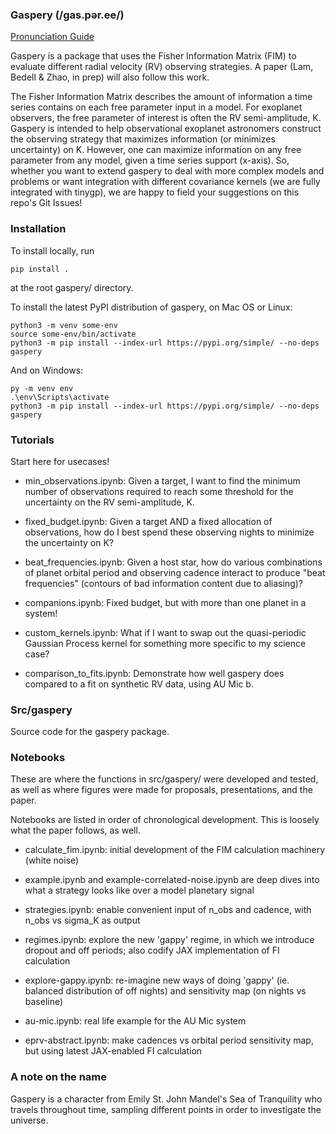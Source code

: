 ### Gaspery (/gas.pər.ee/)

[Pronunciation Guide](https://user-images.githubusercontent.com/16911363/212941685-d887b375-176f-4c23-b011-5f6968028a33.mp4)

Gaspery is a package that uses the Fisher Information Matrix (FIM) to evaluate different radial velocity (RV) observing strategies. A paper (Lam, Bedell & Zhao, in prep) will also follow this work.

The Fisher Information Matrix describes the amount of information a time series contains on each free parameter input in a model. For exoplanet observers, the free parameter of interest is often the RV semi-amplitude, K. Gaspery is intended to help observational exoplanet astronomers construct the observing strategy that maximizes information (or minimizes uncertainty) on K. However, one can maximize information on any free parameter from any model, given a time series support (x-axis). So, whether you want to extend gaspery to deal with more complex models and problems or want integration with different covariance kernels (we are fully integrated with tinygp), we are happy to field your suggestions on this repo's Git Issues!

### Installation
To install locally, run 
```
pip install .
``` 
at the root gaspery/ directory. 

To install the latest PyPI distribution of gaspery, on Mac OS or Linux:
```
python3 -m venv some-env
source some-env/bin/activate
python3 -m pip install --index-url https://pypi.org/simple/ --no-deps gaspery
```
And on Windows:
```
py -m venv env
.\env\Scripts\activate
python3 -m pip install --index-url https://pypi.org/simple/ --no-deps gaspery
```

### Tutorials
Start here for usecases! 

- min_observations.ipynb: Given a target, I want to find the minimum number of observations required to reach some threshold for the uncertainty on the RV semi-amplitude, K.

- fixed_budget.ipynb: Given a target AND a fixed allocation of observations, how do I best spend these observing nights to minimize the uncertainty on K? 

- beat_frequencies.ipynb: Given a host star, how do various combinations of planet orbital period and observing cadence interact to produce "beat frequencies" (contours of bad information content due to aliasing)?

- companions.ipynb: Fixed budget, but with more than one planet in a system!

- custom_kernels.ipynb: What if I want to swap out the quasi-periodic Gaussian Process kernel for something more specific to my science case? 

- comparison_to_fits.ipynb: Demonstrate how well gaspery does compared to a fit on synthetic RV data, using AU Mic b. 

### Src/gaspery
Source code for the gaspery package.


### Notebooks
These are where the functions in src/gaspery/ were developed and tested, as well as where figures were made for proposals, presentations, and the paper.

Notebooks are listed in order of chronological development. This is loosely what the paper follows, as well.

- calculate_fim.ipynb: initial development of the FIM calculation machinery (white noise)

- example.ipynb and example-correlated-noise.ipynb are deep dives into what a strategy looks like over a model planetary signal

- strategies.ipynb: enable convenient input of n_obs and cadence, with n_obs vs sigma_K as output

- regimes.ipynb: explore the new 'gappy' regime, in which we introduce dropout and off periods; also codify JAX implementation of FI calculation

- explore-gappy.ipynb: re-imagine new ways of doing 'gappy' (ie. balanced distribution of off nights) and sensitivity map (on nights vs baseline)

- au-mic.ipynb: real life example for the AU Mic system

- eprv-abstract.ipynb: make cadences vs orbital period sensitivity map, but using latest JAX-enabled FI calculation


### A note on the name
Gaspery is a character from Emily St. John Mandel's Sea of Tranquility who travels throughout time, sampling different points in order to investigate the universe. 
